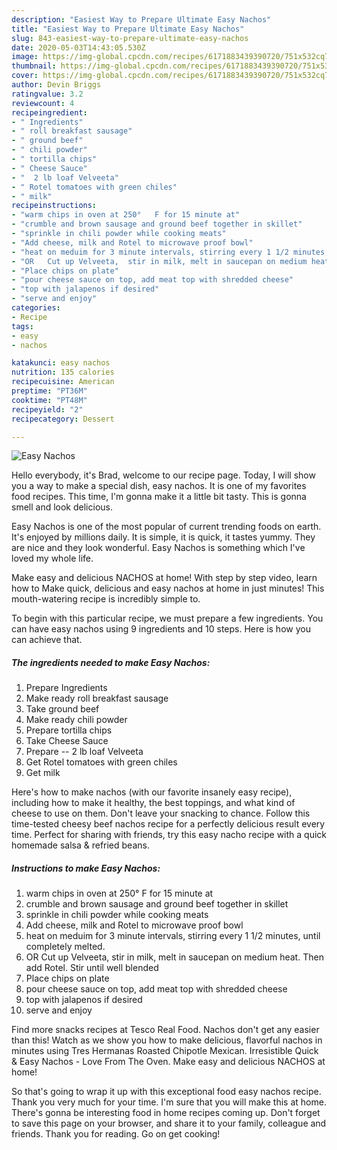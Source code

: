 ```yaml
---
description: "Easiest Way to Prepare Ultimate Easy Nachos"
title: "Easiest Way to Prepare Ultimate Easy Nachos"
slug: 843-easiest-way-to-prepare-ultimate-easy-nachos
date: 2020-05-03T14:43:05.530Z
image: https://img-global.cpcdn.com/recipes/6171883439390720/751x532cq70/easy-nachos-recipe-main-photo.jpg
thumbnail: https://img-global.cpcdn.com/recipes/6171883439390720/751x532cq70/easy-nachos-recipe-main-photo.jpg
cover: https://img-global.cpcdn.com/recipes/6171883439390720/751x532cq70/easy-nachos-recipe-main-photo.jpg
author: Devin Briggs
ratingvalue: 3.2
reviewcount: 4
recipeingredient:
- " Ingredients"
- " roll breakfast sausage"
- " ground beef"
- " chili powder"
- " tortilla chips"
- " Cheese Sauce"
- "  2 lb loaf Velveeta"
- " Rotel tomatoes with green chiles"
- " milk"
recipeinstructions:
- "warm chips in oven at 250°	F for 15 minute at"
- "crumble and brown sausage and ground beef together in skillet"
- "sprinkle in chili powder while cooking meats"
- "Add cheese, milk and Rotel to microwave proof bowl"
- "heat on meduim for 3 minute intervals, stirring every 1 1/2 minutes,  until completely melted."
- "OR   Cut up Velveeta,  stir in milk, melt in saucepan on medium heat.  Then add Rotel.  Stir until well blended"
- "Place chips on plate"
- "pour cheese sauce on top, add meat top with shredded cheese"
- "top with jalapenos if desired"
- "serve and enjoy"
categories:
- Recipe
tags:
- easy
- nachos

katakunci: easy nachos 
nutrition: 135 calories
recipecuisine: American
preptime: "PT36M"
cooktime: "PT48M"
recipeyield: "2"
recipecategory: Dessert

---
```



![Easy Nachos](https://img-global.cpcdn.com/recipes/6171883439390720/751x532cq70/easy-nachos-recipe-main-photo.jpg)

Hello everybody, it's Brad, welcome to our recipe page. Today, I will show you a way to make a special dish, easy nachos. It is one of my favorites food recipes. This time, I'm gonna make it a little bit tasty. This is gonna smell and look delicious.

Easy Nachos is one of the most popular of current trending foods on earth. It's enjoyed by millions daily. It is simple, it is quick, it tastes yummy. They are nice and they look wonderful. Easy Nachos is something which I've loved my whole life.

Make easy and delicious NACHOS at home! With step by step video, learn how to Make quick, delicious and easy nachos at home in just minutes! This mouth-watering recipe is incredibly simple to.


To begin with this particular recipe, we must prepare a few ingredients. You can have easy nachos using 9 ingredients and 10 steps. Here is how you can achieve that.

<!--inarticleads1-->

##### The ingredients needed to make Easy Nachos:

1. Prepare  Ingredients
1. Make ready  roll breakfast sausage
1. Take  ground beef
1. Make ready  chili powder
1. Prepare  tortilla chips
1. Take  Cheese Sauce
1. Prepare  -- 2 lb loaf Velveeta
1. Get  Rotel tomatoes with green chiles
1. Get  milk


Here&#39;s how to make nachos (with our favorite insanely easy recipe), including how to make it healthy, the best toppings, and what kind of cheese to use on them. Don&#39;t leave your snacking to chance. Follow this time-tested cheesy beef nachos recipe for a perfectly delicious result every time. Perfect for sharing with friends, try this easy nacho recipe with a quick homemade salsa &amp; refried beans. 

<!--inarticleads2-->

##### Instructions to make Easy Nachos:

1. warm chips in oven at 250°	F for 15 minute at
1. crumble and brown sausage and ground beef together in skillet
1. sprinkle in chili powder while cooking meats
1. Add cheese, milk and Rotel to microwave proof bowl
1. heat on meduim for 3 minute intervals, stirring every 1 1/2 minutes,  until completely melted.
1. OR   Cut up Velveeta,  stir in milk, melt in saucepan on medium heat.  Then add Rotel.  Stir until well blended
1. Place chips on plate
1. pour cheese sauce on top, add meat top with shredded cheese
1. top with jalapenos if desired
1. serve and enjoy


Find more snacks recipes at Tesco Real Food. Nachos don&#39;t get any easier than this! Watch as we show you how to make delicious, flavorful nachos in minutes using Tres Hermanas Roasted Chipotle Mexican. Irresistible Quick &amp; Easy Nachos - Love From The Oven. Make easy and delicious NACHOS at home! 

So that's going to wrap it up with this exceptional food easy nachos recipe. Thank you very much for your time. I'm sure that you will make this at home. There's gonna be interesting food in home recipes coming up. Don't forget to save this page on your browser, and share it to your family, colleague and friends. Thank you for reading. Go on get cooking!
